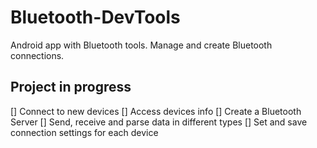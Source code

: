 # Bluetooth-DevTools
Android app with Bluetooth tools.
Manage and create Bluetooth connections.

## Project in progress

[] Connect to new devices
[] Access devices info
[] Create a Bluetooth Server
[] Send, receive and parse data in different types
[] Set and save connection settings for each device
